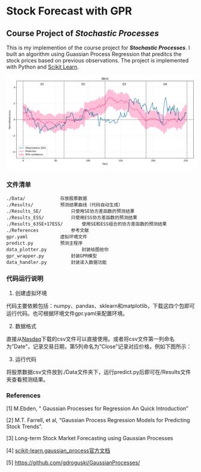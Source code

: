 # Stock Forecast with GPR
## Course Project of _Stochastic Processes_

This is my implemention of the course project for **_Stochastic Processes_**. I built an algorithm using Guassian Process Regression that preditcs the stock prices based on previous observations. The project is implemented with Python and [Scikit Learn](https://scikit-learn.org/stable/modules/classes.html?highlight=sklearn.gaussian_process#module-sklearn.gaussian_process).

<div align=center><img src="./Results_63SE+17ESS/SBUX/SBUX_2021_prediction.png" width=850><img/></div>

### 文件清单
	./Data/				存放股票数据
	./Results/			预测结果曲线（代码自动生成）
	./Results_SE/			只使用SE协方差函数的预测结果
	./Results_ESS/			只使用ESS协方差函数的预测结果
	./Results_63SE+17ESS/		使用SE和ESS组合的协方差函数的预测结果
	./References			参考文献
	gpr.yaml			虚拟环境文件
	predict.py			预测主程序
	data_plotter.py		      	封装绘图给你
	gpr_wrapper.py			封装GPR模型
	data_handler.py			封装读入数据功能

### 代码运行说明

1. 创建虚拟环境

代码主要依赖包括：numpy、pandas、sklearn和matplotlib，下载这四个包即可运行代码。也可根据环境文件gpr.yaml来配置环境。

2. 数据格式

直接从[Nasdaq](http://www.nasdaq.com/)下载的csv文件可以直接使用。或者将csv文件第一列命名为”Date”，记录交易日期，第5列命名为”Close”记录对应价格，例如下图所示：

3. 运行代码

将股票数据csv文件放到./Data文件夹下，运行predict.py后即可在/Results文件夹查看预测结果。

### References
[1] M.Ebden, " Gaussian Processes for Regression An Quick Introduction”

[2] M.T. Farrell, et al, “Gaussian Process Regression Models for Predicting Stock Trends”. 

[3] Long-term Stock Market Forecasting using Gaussian Processes

[4] [scikit-learn.gaussian_process官方文档](https://scikit-learn.org/stable/modules/gaussian_process.html?highlight=gpr#radial-basis-function-rbf-kernel)

[5] https://github.com/gdroguski/GaussianProcesses/
